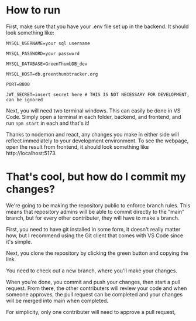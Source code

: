 # How to run

First, make sure that you have your .env file set up in the backend. It should look something like:

```
MYSQL_USERNAME=your sql username

MYSQL_PASSWORD=your password

MYSQL_DATABASE=GreenThumbDB_dev

MYSQL_HOST=db.greenthumbtracker.org

PORT=8800

JWT_SECRET=insert secret here # THIS IS NOT NECESSARY FOR DEVELOPMENT, can be ignored
```

Next, you will need two terminal windows. This can easily be done in VS Code. Simply open a terminal in each folder, backend, and frontend, and run `npm start` in each and that's it!

Thanks to nodemon and react, any changes you make in either side will reflect immediately to your development environment. To see the webpage, open the result from frontend, it should look something like http://localhost:5173.

# That's cool, but how do I commit my changes?

We're going to be making the repository public to enforce branch rules. This means that repository admins will be able to commit directly to the "main" branch, but for every other contributer, they will have to make a branch.

First, you need to have git installed in some form, it doesn't really matter how, but I recommend using the Git client that comes with VS Code since it's simple.

Next, you clone the repository by clicking the green button and copying the link.

You need to check out a new branch, where you'll make your changes.

When you're done, you commit and push your changes, then start a pull request. From there, the other contributers will review your code and when someone approves, the pull request can be completed and your changes will be merged into main when completed.

For simplicity, only one contributer will need to approve a pull request, 
